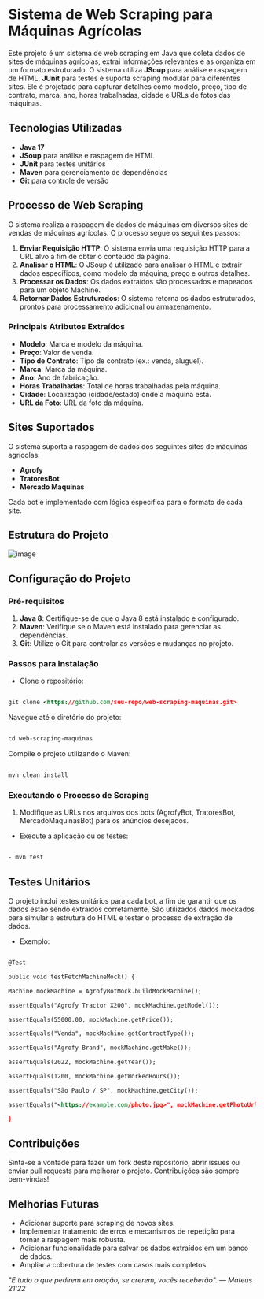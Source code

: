 # **Sistema de Web Scraping para Máquinas Agrícolas**

Este projeto é um sistema de web scraping em Java que coleta dados de sites de máquinas agrícolas, extrai informações relevantes e as organiza em um formato estruturado. O sistema utiliza **JSoup** para análise e raspagem de HTML, **JUnit** para testes e suporta scraping modular para diferentes sites. Ele é projetado para capturar detalhes como modelo, preço, tipo de contrato, marca, ano, horas trabalhadas, cidade e URLs de fotos das máquinas.

## **Tecnologias Utilizadas**

- **Java 17**
- **JSoup** para análise e raspagem de HTML
- **JUnit** para testes unitários
- **Maven** para gerenciamento de dependências
- **Git** para controle de versão

## **Processo de Web Scraping**

O sistema realiza a raspagem de dados de máquinas em diversos sites de vendas de máquinas agrícolas. O processo segue os seguintes passos:

1. **Enviar Requisição HTTP**: O sistema envia uma requisição HTTP para a URL alvo a fim de obter o conteúdo da página.
2. **Analisar o HTML**: O JSoup é utilizado para analisar o HTML e extrair dados específicos, como modelo da máquina, preço e outros detalhes.
3. **Processar os Dados**: Os dados extraídos são processados e mapeados para um objeto Machine.
4. **Retornar Dados Estruturados**: O sistema retorna os dados estruturados, prontos para processamento adicional ou armazenamento.

### **Principais Atributos Extraídos**

- **Modelo**: Marca e modelo da máquina.
- **Preço**: Valor de venda.
- **Tipo de Contrato**: Tipo de contrato (ex.: venda, aluguel).
- **Marca**: Marca da máquina.
- **Ano**: Ano de fabricação.
- **Horas Trabalhadas**: Total de horas trabalhadas pela máquina.
- **Cidade**: Localização (cidade/estado) onde a máquina está.
- **URL da Foto**: URL da foto da máquina.

## **Sites Suportados**

O sistema suporta a raspagem de dados dos seguintes sites de máquinas agrícolas:

- **Agrofy**
- **TratoresBot**
- **Mercado Maquinas**

Cada bot é implementado com lógica específica para o formato de cada site.

## **Estrutura do Projeto**

![image](https://github.com/user-attachments/assets/4c27e389-40b9-4d95-bb0e-5194459a1756)


## **Configuração do Projeto**

### **Pré-requisitos**

1. **Java 8**: Certifique-se de que o Java 8 está instalado e configurado.
2. **Maven**: Verifique se o Maven está instalado para gerenciar as dependências.
3. **Git**: Utilize o Git para controlar as versões e mudanças no projeto.

### **Passos para Instalação**

- Clone o repositório:  

```xml

git clone <https://github.com/seu-repo/web-scraping-maquinas.git>

```

Navegue até o diretório do projeto:  

```xml

cd web-scraping-maquinas

```

Compile o projeto utilizando o Maven:  

   
```xml

mvn clean install

```

### **Executando o Processo de Scraping**

1. Modifique as URLs nos arquivos dos bots (AgrofyBot, TratoresBot, MercadoMaquinasBot) para os anúncios desejados.

- Execute a aplicação ou os testes:  
 
```xml

- mvn test

```

## **Testes Unitários**

O projeto inclui testes unitários para cada bot, a fim de garantir que os dados estão sendo extraídos corretamente. São utilizados dados mockados para simular a estrutura do HTML e testar o processo de extração de dados. 

- Exemplo:

```xml

@Test

public void testFetchMachineMock() {

Machine mockMachine = AgrofyBotMock.buildMockMachine();

assertEquals("Agrofy Tractor X200", mockMachine.getModel());

assertEquals(55000.00, mockMachine.getPrice());

assertEquals("Venda", mockMachine.getContractType());

assertEquals("Agrofy Brand", mockMachine.getMake());

assertEquals(2022, mockMachine.getYear());

assertEquals(1200, mockMachine.getWorkedHours());

assertEquals("São Paulo / SP", mockMachine.getCity());

assertEquals("<https://example.com/photo.jpg>", mockMachine.getPhotoUrl());

}
```

## **Contribuições**

Sinta-se à vontade para fazer um fork deste repositório, abrir issues ou enviar pull requests para melhorar o projeto. Contribuições são sempre bem-vindas!

## **Melhorias Futuras**

- Adicionar suporte para scraping de novos sites.
- Implementar tratamento de erros e mecanismos de repetição para tornar a raspagem mais robusta.
- Adicionar funcionalidade para salvar os dados extraídos em um banco de dados.
- Ampliar a cobertura de testes com casos mais completos.

_"E tudo o que pedirem em oração, se crerem, vocês receberão". — Mateus 21:22_
